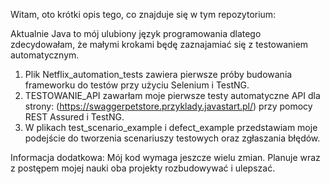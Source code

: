 Witam, oto krótki opis tego, co znajduje się w tym repozytorium:

Aktualnie Java to mój ulubiony język programowania dlatego zdecydowałam, że małymi krokami będę zaznajamiać się z testowaniem automatycznym.
1) Plik Netflix_automation_tests zawiera pierwsze próby budowania frameworku do testów przy użyciu Selenium i TestNG.
2) TESTOWANIE_API zawarłam moje pierwsze testy automatyczne API dla strony: (https://swaggerpetstore.przyklady.javastart.pl/) przy pomocy REST Assured i TestNG.
3) W plikach test_scenario_example i defect_example przedstawiam moje podejście do tworzenia scenariuszy testowych oraz zgłaszania błędów.

Informacja dodatkowa:
Mój kod wymaga jeszcze wielu zmian. Planuje wraz z postępem mojej nauki oba projekty rozbudowywać i ulepszać. 
